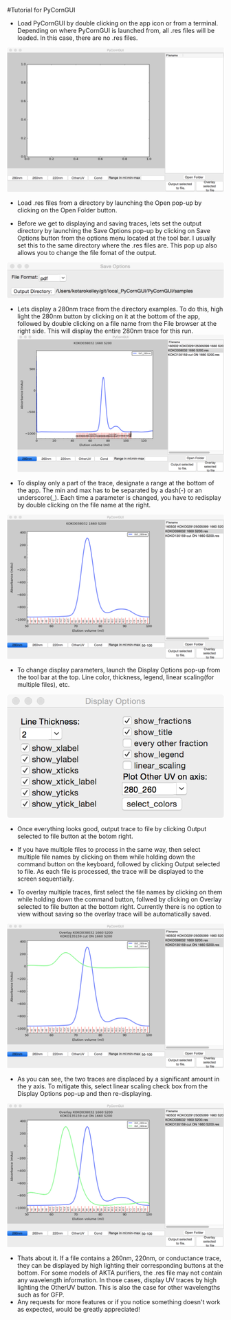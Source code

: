 #Tutorial for PyCornGUI
* Load PyCornGUI by double clicking on the app icon or from a terminal. Depending on where PyCornGUI is launched from, all .res files will be loaded. In this case, there are no .res files.  

![screen1](screenshots/screen_1.tiff)

* Load .res files from a directory by launching the Open pop-up by clicking on the Open Folder button.

* Before we get to displaying and saving traces, lets set the output directory by launching the Save Options pop-up by clicking on Save Options button from the options menu located at the tool bar. I usually set this to the same directory where the .res files are. This pop up also allows you to change the file fomat of the output. 

![screen2](screenshots/screen_2.tiff)

* Lets display a 280nm trace from the directory examples. To do this, high light the 280nm button by clicking on it at the bottom of the app, followed by double clicking on a file name from the File browser at the right side. This will display the entire 280nm trace for this run. 
![screen3](screenshots/screen_3.tiff)

* To display only a part of the trace, designate a range at the bottom of the app. The min and max has to be separated by a dash(-) or an underscore(_). Each time a parameter is changed, you have to redisplay by double clicking on the file name at the right. 

![screen4](screenshots/screen_4.tiff)

* To change display parameters, launch the Display Options pop-up from the tool bar at the top. Line color, thickness, legend, linear scaling(for multiple files), etc. 

![screen5](screenshots/screen_5.tiff)

* Once everything looks good, output trace to file by clicking Output selected to file button at the botom right. 

* If you have multiple files to process in the same way, then select multiple file names by clicking on them while holding down the command button on the keyboard, followed by clicking Output selected to file. As each file is processed, the trace will be displayed to the screen sequentially. 

* To overlay multiple traces, first select the file names by clicking on them while holding down the command button, follwed by clicking on Overlay selected to file button at the bottom right. Currently there is no option to view without saving so the overlay trace will be automatically saved. 

![screen6](screenshots/screen_6.tiff)

* As you can see, the two traces are displaced by a significant amount in the y axis. To mitigate this, select linear scaling check box from the Display Options pop-up and then re-displaying. 

![screen7](screenshots/screen_7.tiff)

* Thats about it. If a file contains a 260nm, 220nm, or conductance trace, they can be displayed by high lighting their corresponding buttons at the bottom. For some models of AKTA purifiers, the .res file may not contain any wavelength information. In those cases, display UV traces by high lighting the OtherUV button. This is also the case for other wavelengths such as for GFP. 
* Any requests for more features or if you notice something doesn't work as expected, would be greatly appreciated!


